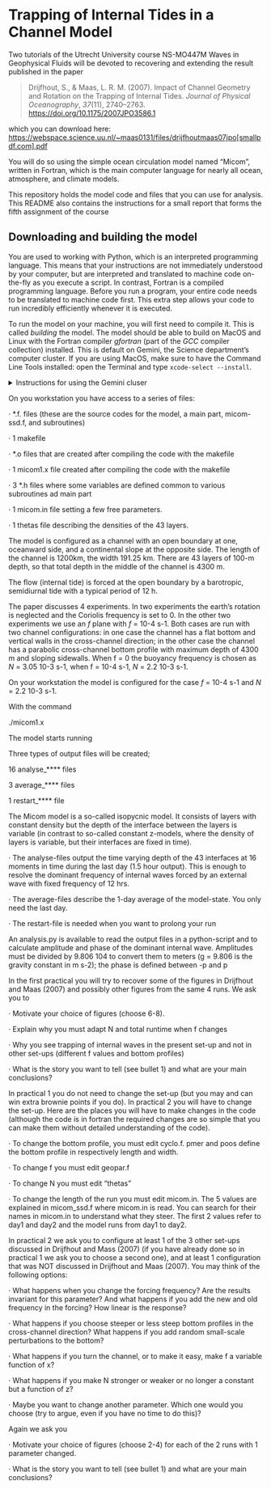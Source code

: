 # Trapping of Internal Tides in a Channel Model

Two tutorials of the Utrecht University course NS-MO447M Waves in Geophysical Fluids will be devoted to recovering and extending the result published in the paper

> Drijfhout, S., & Maas, L. R. M. (2007). Impact of Channel Geometry and Rotation on the Trapping of Internal Tides. *Journal of Physical Oceanography*, *37*(11), 2740–2763. https://doi.org/10.1175/2007JPO3586.1

which you can download here: https://webspace.science.uu.nl/~maas0131/files/drijfhoutmaas07jpo[smallpdf.com].pdf

You will do so using the simple ocean circulation model named “Micom”, written in Fortran, which is the main computer language for nearly all ocean, atmosphere, and climate models.

This repository holds the model code and files that you can use for analysis. This README also contains the instructions for a small report that forms the fifth assignment of the course

##  Downloading and building the model

You are used to working with Python, which is an interpreted programming language. This means that your instructions are not immediately understood by your computer, but are interpreted and translated to machine code on-the-fly as you execute a script. In contrast, Fortran is a compiled programming language. Before you run a program, your entire code needs to be translated to machine code first. This extra step allows your code to run incredibly efficiently whenever it is executed.

To run the model on your machine, you will first need to compile it. This is called *building* the model. The model should be able to build on MacOS and Linux with the Fortran compiler *gfortran* (part of the *GCC* compiler collection) installed. This is default on Gemini, the Science department’s computer cluster. If you are using MacOS, make sure to have the Command Line Tools installed: open the Terminal and type `xcode-select --install`.

<details>
  <summary>Instructions for using the Gemini cluser</summary>

  ### Logging in
  1. Open a Terminal
  2. Connect to the Gemini cluster by typing `ssh XXXXXXX@gemini.science.uu.nl` using your Solis-ID in place of the XXs
  3. Type your Solis-ID password
  4. You're in!

  ### Downloading files
  1. You can download the files in this repository by running `git clone
  
  ### Submitting a job
  
</details>


On you workstation you have access to a series of files:

·   *.f. files (these are the source codes for the model, a main part, micom-ssd.f, and subroutines)

·   1 makefile

·   *.o files that are created after compiling the code with the makefile

·   1 micom1.x file created after compiling the code with the makefile

·   3 *.h files where some variables are defined common to various subroutines ad main part

·   1 micom.in file setting a few free parameters.

·   1 thetas file describing the densities of the 43 layers.

 

The model is configured as a channel with an open boundary at one, oceanward side, and a continental slope at the opposite side. The length of the channel is 1200km, the width 191.25 km. There are 43 layers of 100-m depth, so that total depth in the middle of the channel is 4300 m. 

The flow (internal tide) is forced at the open boundary by a barotropic, semidiurnal tide with a typical period of 12 h. 

The paper discusses 4 experiments. In two experiments the earth’s rotation is neglected and the Coriolis frequency is set to 0. In the other two experiments we use an *f* plane with *f* = 10-4 s-1. Both cases are run with two channel configurations: in one case the channel has a flat bottom and vertical walls in the cross-channel direction; in the other case the channel has a parabolic cross-channel bottom profile with maximum depth of 4300 m and sloping sidewalls. When f = 0 the buoyancy frequency is chosen as *N* = 3.05 10-3 s-1, when f = 10-4 s-1, *N* = 2.2 10-3 s-1. 

On your workstation the model is configured for the case *f* = 10-4 s-1 and *N* = 2.2 10-3 s-1. 

 



 



 

With the command

./micom1.x

The model starts running

Three types of output files will be created;

16 analyse_**** files

3 average_**** files

1 restart_**** file

 

The Micom model is a so-called isopycnic model. It consists of layers with constant density but the depth of the interface between the layers is variable (in contrast to so-called constant z-models, where the density of layers is variable, but their interfaces are fixed in time).

 

·   The analyse-files output the time varying depth of the 43 interfaces at 16 moments in time during the last day (1.5 hour output). This is enough to resolve the dominant frequency of internal waves forced by an external wave with fixed frequency of 12 hrs.

·   The average-files describe the 1-day average of the model-state. You only need the last day.

·   The restart-file is needed when you want to prolong your run

 

An analysis.py is available to read the output files in a python-script and to calculate amplitude and phase of the dominant internal wave. Amplitudes must be divided by 9.806 104 to convert them to meters (g = 9.806 is the gravity constant in m s-2); the phase is defined between -p and p

 

In the first practical you will try to recover some of the figures in Drijfhout and Maas (2007) and possibly other figures from the same 4 runs. We ask you to

·   Motivate your choice of figures (choose 6-8).

·   Explain why you must adapt N and total runtime when f changes

·   Why you see trapping of internal waves in the present set-up and not in other set-ups (different f values and bottom profiles)

·   What is the story you want to tell (see bullet 1) and what are your main conclusions?

 

 

In practical 1 you do not need to change the set-up (but you may and can win extra brownie points if you do). In practical 2 you will have to change the set-up. Here are the places you will have to make changes in the code (although the code is in fortran the required changes are so simple that you can make them without detailed understanding of the code).

 

·   To change the bottom profile, you must edit cyclo.f. pmer and poos define the bottom profile in respectively length and width.

·   To change f you must edit geopar.f

·   To change N you must edit “thetas”

·   To change the length of the run you must edit micom.in. The 5 values are explained in micom_ssd.f where micom.in is read. You can search for their names in micom.in to understand what they steer. The first 2 values refer to day1 and day2 and the model runs from day1 to day2.

 

In practical 2 we ask you to configure at least 1 of the 3 other set-ups discussed in Drijfhout and Mass (2007) (if you have already done so in practical 1 we ask you to choose a second one), and at least 1 configuration that was NOT discussed in Drijfhout and Maas (2007). You may think of the following options:

 

·   What happens when you change the forcing frequency? Are the results invariant for this parameter? And what happens if you add the new and old frequency in the forcing? How linear is the response?

·   What happens if you choose steeper or less steep bottom profiles in the cross-channel direction? What happens if you add random small-scale perturbations to the bottom?

·   What happens if you turn the channel, or to make it easy, make f a variable function of x?

·   What happens if you make N stronger or weaker or no longer a constant but a function of z?

·   Maybe you want to change another parameter. Which one would you choose (try to argue, even if you have no time to do this)?

 

Again we ask you 

·   Motivate your choice of figures (choose 2-4) for each of the 2 runs with 1 parameter changed.

·   What is the story you want to tell (see bullet 1) and what are your main conclusions?